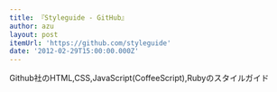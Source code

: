 ```yaml
---
title: 『Styleguide - GitHub』
author: azu
layout: post
itemUrl: 'https://github.com/styleguide'
date: '2012-02-29T15:00:00.000Z'
---
```

Github社のHTML,CSS,JavaScript(CoffeeScript),Rubyのスタイルガイド
